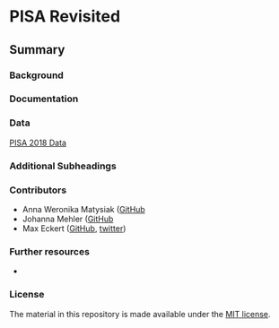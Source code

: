 # PISA Revisited


## Summary 


### Background


### Documentation

### Data

[PISA 2018 Data](https://www.oecd.org/pisa/data/2018database/)

### Additional Subheadings

### Contributors

- Anna Weronika Matysiak ([GitHub](https://https://github.com/AnnaWeronikaMatysiak)
- Johanna Mehler ([GitHub](https://https://github.com/j-mehler)
- Max Eckert ([GitHub](https://github.com/m-b-e), [twitter](https://twitter.com/mabrec1))


### Further resources

- 

### License

The material in this repository is made available under the [MIT license](http://opensource.org/licenses/mit-license.php). 
